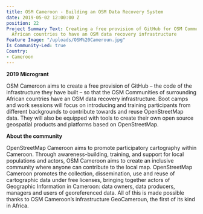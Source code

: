 ```yaml
---
title: OSM Cameroon - Building an OSM Data Recovery System
date: 2019-05-02 12:00:00 Z
position: 22
Project Summary Text: Creating a free provision of GitHub for OSM Communities of surrounding
  African countries to have an OSM data recovery infrastructure
Feature Image: "/uploads/OSM%20Cameroun.jpg"
Is Community-Led: true
Country:
- Cameroon
---
```


**2019 Microgrant**  

OSM Cameroon aims to create a free provision of GitHub – the code of the infrastructure they have built – so that the OSM Communities of surrounding African countries have an OSM data recovery infrastructure. Boot camps and work sessions will focus on introducing and training participants from different backgrounds to contribute towards and reuse OpenStreetMap data. They will also be equipped with tools to create their own open source geospatial products and platforms based on OpenStreetMap.   

**About the community**  

OpenStreetMap Cameroon aims to promote participatory cartography within Cameroon. Through awareness-building, training, and support for local populations and actors, OSM Cameroon aims to create an inclusive community where anyone can contribute to the local map. OpenStreetMap Cameroon promotes the collection, dissemination, use and reuse of cartographic data under free licenses, bringing together actors of Geographic Information in Cameroon: data owners, data producers, managers and users of georeferenced data. All of this is made possible thanks to OSM Cameroon’s infrastructure GeoCameroun, the first of its kind in Africa.